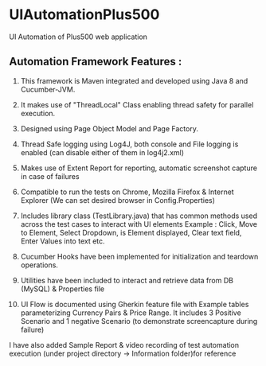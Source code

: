 # UIAutomationPlus500

UI Automation of Plus500 web application

Automation Framework Features : 
--------------------------------------------------------------------------------
1. This framework is Maven integrated and developed using Java 8 and Cucumber-JVM.

2. It makes use of "ThreadLocal" Class enabling thread safety for parallel execution.

3. Designed using Page Object Model and Page Factory.

4. Thread Safe logging using Log4J, both console and File logging is enabled (can disable either of them in log4j2.xml)

5. Makes use of Extent Report for reporting, automatic screenshot capture in case of failures

6. Compatible to run the tests on Chrome, Mozilla Firefox & Internet Explorer (We can set desired browser in Config.Properties)

7. Includes library class (TestLibrary.java) that has common methods used across the test cases to interact with UI elements 
Example : Click, Move to Element, Select Dropdown, is Element displayed, Clear text field, Enter Values into text etc.

8. Cucumber Hooks have been implemented for initialization and teardown operations.  

9. Utilities have been included to interact and retrieve data from DB (MySQL) & Properties file

10. UI Flow is documented using Gherkin feature file with Example tables parameterizing Currency Pairs & Price Range. 
It includes 3 Positive Scenario and 1 negative Scenario (to demonstrate screencapture during failure)  
 
I have also added Sample Report & video recording of test automation execution (under project directory -> Information folder)for reference 
